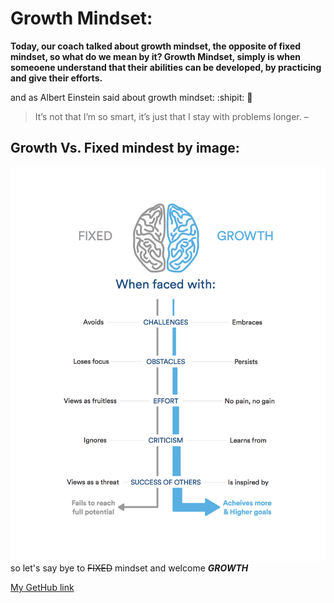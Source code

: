 # Growth Mindset:
**Today, our coach  talked about growth mindset, the opposite of fixed mindset, so what do we mean by it?
Growth Mindset, simply is when someoene understand that their abilities can be developed, by practicing and give their efforts.**

and as  Albert Einstein said about growth mindset: :shipit:  :speech_balloon:
> It’s not that I’m so smart, it’s just that I stay with problems longer. –

## Growth Vs. Fixed mindest by image:

![Growth Vs. Fixed mindest](/mindset.png)
  so let's say bye to  ~~FIXED~~ mindset and welcome _**GROWTH**_
  
  [My GetHub link](https://github.com/Aya-Akrabawi)
  
